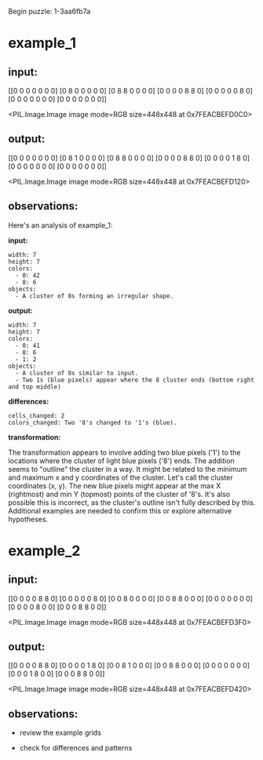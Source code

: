 Begin puzzle: 1-3aa6fb7a


# example_1

## input:

[[0 0 0 0 0 0 0]
 [0 8 0 0 0 0 0]
 [0 8 8 0 0 0 0]
 [0 0 0 0 8 8 0]
 [0 0 0 0 0 8 0]
 [0 0 0 0 0 0 0]
 [0 0 0 0 0 0 0]]


<PIL.Image.Image image mode=RGB size=448x448 at 0x7FEACBEFD0C0>


## output:

[[0 0 0 0 0 0 0]
 [0 8 1 0 0 0 0]
 [0 8 8 0 0 0 0]
 [0 0 0 0 8 8 0]
 [0 0 0 0 1 8 0]
 [0 0 0 0 0 0 0]
 [0 0 0 0 0 0 0]]


<PIL.Image.Image image mode=RGB size=448x448 at 0x7FEACBEFD120>


## observations:

Here's an analysis of example_1:

**input:**

```
width: 7
height: 7
colors:
  - 0: 42
  - 8: 6
objects:
  - A cluster of 8s forming an irregular shape.
```

**output:**

```
width: 7
height: 7
colors:
  - 0: 41
  - 8: 6
  - 1: 2
objects:
  - A cluster of 8s similar to input.
  - Two 1s (blue pixels) appear where the 8 cluster ends (bottom right and top middle)
```

**differences:**

```
cells_changed: 2
colors_changed: Two '8's changed to '1's (blue).
```

**transformation:**

The transformation appears to involve adding two blue pixels ('1') to the locations where the cluster of light blue pixels ('8') ends. The addition seems to  "outline" the cluster in a way.  It might be related to the minimum and maximum x and y coordinates of the cluster.  Let's call the cluster coordinates  (x, y).  The new blue pixels might appear at the max X (rightmost) and min Y (topmost) points of the cluster of '8's.  It's also possible this is incorrect, as the cluster's outline isn't fully described by this.  Additional examples are needed to confirm this or explore alternative hypotheses.


# example_2

## input:

[[0 0 0 0 8 8 0]
 [0 0 0 0 0 8 0]
 [0 0 8 0 0 0 0]
 [0 0 8 8 0 0 0]
 [0 0 0 0 0 0 0]
 [0 0 0 0 8 0 0]
 [0 0 0 8 8 0 0]]


<PIL.Image.Image image mode=RGB size=448x448 at 0x7FEACBEFD3F0>


## output:

[[0 0 0 0 8 8 0]
 [0 0 0 0 1 8 0]
 [0 0 8 1 0 0 0]
 [0 0 8 8 0 0 0]
 [0 0 0 0 0 0 0]
 [0 0 0 1 8 0 0]
 [0 0 0 8 8 0 0]]


<PIL.Image.Image image mode=RGB size=448x448 at 0x7FEACBEFD420>


## observations:

- review the example grids

- check for differences and patterns

